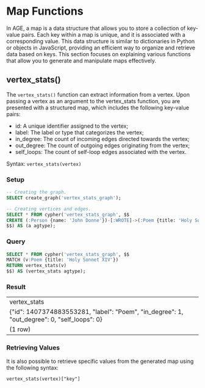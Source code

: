 # Map Functions

In AGE, a map is a data structure that allows you to store a collection of key-value pairs. Each key within a map is unique, and it is associated with a corresponding value. 
This data structure is similar to dictionaries in Python or objects in JavaScript, providing an efficient way to organize and retrieve data based on keys.
This section focuses on explaining various functions that allow you to generate and manipulate maps effectively.

## vertex_stats()
The `vertex_stats()` function can extract information from a vertex. Upon passing a vertex as an argument to the vertex_stats function, 
you are presented with a structured map, which includes the following key-value pairs:

* id: A unique identifier assigned to the vertex;
* label: The label or type that categorizes the vertex;
* in_degree: The count of incoming edges directed towards the vertex;
* out_degree: The count of outgoing edges originating from the vertex;
* self_loops: The count of self-loop edges associated with the vertex.

Syntax: `vertex_stats(vertex)`

### Setup

```sql
-- Creating the graph.
SELECT create_graph('vertex_stats_graph');

-- Creating vertices and edges.
SELECT * FROM cypher('vertex_stats_graph', $$
CREATE (:Person {name: 'John Donne'})-[:WROTE]->(:Poem {title: 'Holy Sonnet XIV'})
$$) AS (a agtype);
```

### Query

```sql
SELECT * FROM cypher('vertex_stats_graph', $$
MATCH (v:Poem {title: 'Holy Sonnet XIV'})
RETURN vertex_stats(v)
$$) AS (vertex_stats agtype);
```

### Result

<table>
  <tr>
   <td>vertex_stats
   </td>
  </tr>
  <tr>
   <td>{"id": 1407374883553281, "label": "Poem", "in_degree": 1, "out_degree": 0, "self_loops": 0}
   </td>
  </tr>
  <tr>
   <td>(1 row)
   </td>
  </tr>
</table>

### Retrieving Values

It is also possible to retrieve specific values from the generated map using the following syntax: 

`vertex_stats(vertex)["key"]`
